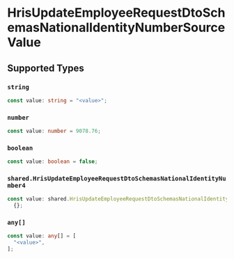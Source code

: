 # HrisUpdateEmployeeRequestDtoSchemasNationalIdentityNumberSourceValue


## Supported Types

### `string`

```typescript
const value: string = "<value>";
```

### `number`

```typescript
const value: number = 9078.76;
```

### `boolean`

```typescript
const value: boolean = false;
```

### `shared.HrisUpdateEmployeeRequestDtoSchemasNationalIdentityNumber4`

```typescript
const value: shared.HrisUpdateEmployeeRequestDtoSchemasNationalIdentityNumber4 =
  {};
```

### `any[]`

```typescript
const value: any[] = [
  "<value>",
];
```

